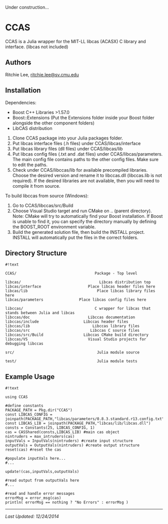 Under construction...

# CCAS

CCAS is a Julia wrapper for the MIT-LL libcas (ACASX) C library and interface.  (libcas not included)

## Authors

Ritchie Lee, ritchie.lee@sv.cmu.edu

## Installation

Dependencies: 
* Boost C++ Libraries  >1.57.0
* Boost::Extensions (Put the Extensions folder inside your Boost folder alongside the other component folders)
* LibCAS distribution

1. Clone CCAS package into your Julia packages folder.
2. Put libcas interface files (.h files) under CCAS/libcas/interface
3. Put libcas library files (dll files) under CCAS/libcas/lib
4. Put libcas config files (.txt and .dat files) under CCAS/libcas/parameters.  The main config file contains paths to the other config files.  Make sure to edit the paths.
5. Check under CCAS/libccas/lib for available precompiled libraries.  Choose the desired version and rename it to libccas.dll (libccas.lib is not required).  If the desired libraries are not available, then you will need to compile it from source.

To build libccas from source (Windows):
1. Go to CCAS/libccas/src/Build
2. Choose Visual Studio target and run CMake on .. (parent directory).
Note: CMake will try to automatically find your Boost installation.  If Boost is unable to find it, you can specify the directory manually by defining the BOOST_ROOT environment variable.
3. Build the generated solution file, then build the INSTALL project.  INSTALL will automatically put the files in the correct folders.


## Directory Structure
```
#!text

CCAS/                                   Package - Top level

libcas/                                   Libcas distribution top
libcas/interface                     Place libcas header files here
libcas/lib                               Place libcas library files here
libcas/parameters                Place libcas config files here

libccas/                                C wrapper for libcas that stands between Julia and libcas
libccas/doc                          Libccas documentation
libccas/include                    Libccas header files
libccas/lib                            Libccas library files
libccas/src                           Libccas C source files
libccas/src/Build                  Libccas CMake build directory
libccas/VS                           Visual Studio projects for debugging libccas

src/                                     Julia module source

test/                                    Julia module tests

```

## Example Usage
```
#!text

using CCAS

#define constants
PACKAGE_PATH = Pkg.dir("CCAS")
const LIBCAS_CONFIG = joinpath(PACKAGE_PATH,"libcas/parameters/0.8.3.standard.r13.config.txt")
const LIBCAS_LIB = joinpath(PACKAGE_PATH,"libcas/lib/libcas.dll")
consts = Constants(25, LIBCAS_CONFIG, 1)
cas = CASShared(consts,LIBCAS_LIB) #main cas object
nintruders = max_intruders(cas)
inputVals = InputVals(nintruders) #create input structure
outputVals = OutputVals(nintruders) #create output structure
reset(cas) #reset the cas

#populate inputVals here...
#...

update!(cas,inputVals,outputVals)

#read output from outputVals here
#...

#read and handle error messages
errorMsg = error_msg(cas)
println( errorMsg == nothing ? "No Errors" : errorMsg )

```

***

*Last Updated: 12/24/2014*